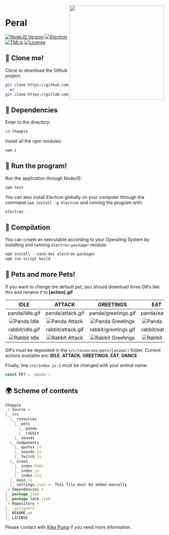 <img src="https://cdn.rawgit.com/CosasDePuma/Chappie/563772d7/.img/icon.png" align="right" width="300">

# Peral
[![NodeJS Version](https://img.shields.io/badge/nodejs-8.9.4-yellowgreen.svg?style=flat)](https://nodejs.org/es/download/package-manager/) [![Electron](https://img.shields.io/badge/electron-1.8.4-7991de.svg?style=flat)](https://electronjs.org/) [![TMI.js](https://img.shields.io/badge/tmi.js-1.2.1-7454af.svg?style=flat)](https://electronjs.org/) [![License](https://img.shields.io/github/license/CosasDePuma/Peral.svg)](https://github.com/CosasDePuma/Peral/blob/master/LICENSE)

:vhs: Clone me!
----
Clone or download the Github project:
```bash
git clone https://github.com/cosasdepuma/chappie.git Chappie
  or
git clone https://gitlab.com/cosasdepuma/chappie.git Chappie
```

:electric_plug: Dependencies
----
Enter to the directory:
```sh
cd Chappie
```

Install all the npm modules:
```js
npm i
```

:see_no_evil: Run the program!
----
Run the application through NodeJS:
```sh
npm test
```

You can also install Electron globally on your computer through the command `npm install -g electron` and running the program with:
```js
electron .
```

:hammer: Compilation
----
You can create an executable according to your Operating System by installing and running `electron-packager` module:

```js
npm install --save-dev electron-packager
npm run-script build
```

:hamster: Pets and more Pets!
----
If you want to change the default pet, you should download three GIFs like this and rename it to **[action].gif**

| IDLE | ATTACK | GREETINGS | EAT | DANCE |
|:--:|:--:|:--:|:--:|:--:|
| panda/idle.gif | panda/attack.gif | panda/greetings.gif | panda/eat.gif | panda/dance.gif |
| ![Panda Idle](https://cdn.rawgit.com/CosasDePuma/Chappie/b7e8ac60/src/resources/pets/panda/idle.gif) | ![Panda Attack](https://cdn.rawgit.com/CosasDePuma/Chappie/b7e8ac60/src/resources/pets/panda/attack.gif) | ![Panda Greetings](https://cdn.rawgit.com/CosasDePuma/Chappie/b7e8ac60/src/resources/pets/panda/greetings.gif) | ![Panda Eat](https://cdn.rawgit.com/CosasDePuma/Chappie/b7e8ac60/src/resources/pets/panda/eat.gif) | ![Panda Dance](https://cdn.rawgit.com/CosasDePuma/Chappie/b7e8ac60/src/resources/pets/panda/dance.gif) |
| rabbit/idle.gif | rabbit/attack.gif | rabbit/greetings.gif | rabbit/eat.gif | rabbit/dance.gif |
| ![Rabbit Idle](https://cdn.rawgit.com/CosasDePuma/Chappie/b7e8ac60/src/resources/pets/rabbit/idle.gif) | ![Rabbit Attack](https://cdn.rawgit.com/CosasDePuma/Chappie/b7e8ac60/src/resources/pets/rabbit/attack.gif) | ![Rabbit Greetings](https://cdn.rawgit.com/CosasDePuma/Chappie/b7e8ac60/src/resources/pets/rabbit/greetings.gif) | ![Rabbit Eat](https://cdn.rawgit.com/CosasDePuma/Chappie/b7e8ac60/src/resources/pets/rabbit/eat.gif) | ![Rabbit Dance](https://cdn.rawgit.com/CosasDePuma/Chappie/b7e8ac60/src/resources/pets/rabbit/dance.gif) |

GIFs must be deposited in the `src/resources/pets/[animal]` folder.
Current actions available are: **IDLE**, **ATTACK**, **GREETINGS**, **EAT**, **DANCE**

Finally, line `src/index.js:1` must be changed with your animal name:
```js
const PET = 'panda';
```

:earth_africa: Scheme of contents
----
```js
Chappie
 < Source >
|_ src
  |_ resources
    |_ pets
      |_ panda
      |_ rabbit
    |_ sounds
  |_ components
    |_ quotes.js
    |_ sounds.js
    |_ twitch.js
  |_ views
    |_ index.html
    |_ index.js
    |_ index.css
  |_ main.js
  |_ settings.json <- This file must be added manually 
 < Dependencies >
|_ package.json
|_ package-lock.json
 < Repository >
|_ .gitignore
|_ README.md
|_ LICENSE
```

Please contact with [Kike Puma](https://linkedin.com/in/kikepuma) if you need more information.
